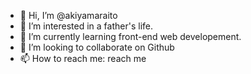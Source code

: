 - 👋 Hi, I’m @akiyamaraito
- 👀 I’m interested in a father's life. 
- 🌱 I’m currently learning front-end web developement.
- 💞️ I’m looking to collaborate on Github
- 📫 How to reach me: reach me 

<!---
akiyamaraito/akiyamaraito is a ✨ special ✨ repository because its `README.md` (this file) appears on your GitHub profile.
You can click the Preview link to take a look at your changes.
--->
